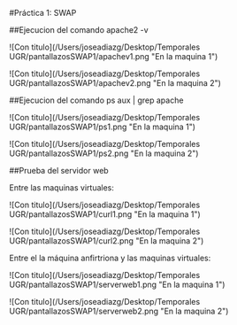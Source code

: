 #Práctica 1: SWAP

##Ejecucion del comando apache2 -v


![Con titulo](/Users/joseadiazg/Desktop/Temporales UGR/pantallazosSWAP1/apachev1.png "En la maquina 1")

![Con titulo](/Users/joseadiazg/Desktop/Temporales UGR/pantallazosSWAP1/apachev2.png "En la maquina 2")

##Ejecucion del comando ps aux | grep apache

![Con titulo](/Users/joseadiazg/Desktop/Temporales UGR/pantallazosSWAP1/ps1.png "En la maquina 1")

![Con titulo](/Users/joseadiazg/Desktop/Temporales UGR/pantallazosSWAP1/ps2.png "En la maquina 2")

##Prueba del servidor web

Entre las maquinas virtuales:

![Con titulo](/Users/joseadiazg/Desktop/Temporales UGR/pantallazosSWAP1/curl1.png "En la maquina 1")

![Con titulo](/Users/joseadiazg/Desktop/Temporales UGR/pantallazosSWAP1/curl2.png "En la maquina 2")

Entre el la máquina anfirtriona y las maquinas virtuales:

![Con titulo](/Users/joseadiazg/Desktop/Temporales UGR/pantallazosSWAP1/serverweb1.png "En la maquina 1")

![Con titulo](/Users/joseadiazg/Desktop/Temporales UGR/pantallazosSWAP1/serverweb2.png "En la maquina 2")
